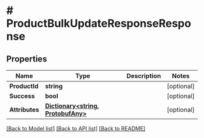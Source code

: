 # # ProductBulkUpdateResponseResponse


## Properties 


Name | Type | Description | Notes
------------ | ------------- | ------------- | -------------
**ProductId**| **string** |   | [optional]
**Success**| **bool** |   | [optional]
**Attributes**| [**Dictionary<string, ProtobufAny>**](ProtobufAny.md) |   | [optional]


[[Back to Model list]](../../README.md#models) [[Back to API list]](../../README.md#endpoints) [[Back to README]](../../README.md)

